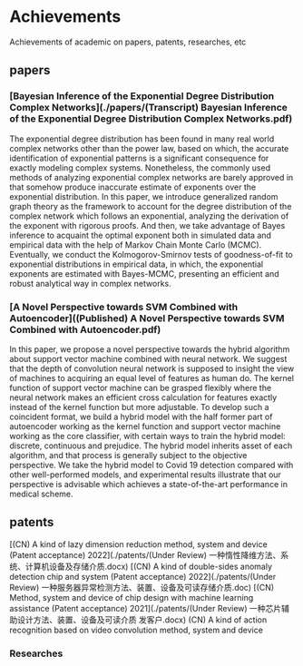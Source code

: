 # Achievements
Achievements of academic on papers, patents, researches, etc 

## papers

### [Bayesian Inference of the Exponential Degree Distribution Complex Networks](./papers/(Transcript) Bayesian Inference of the Exponential Degree Distribution Complex Networks.pdf)
The exponential degree distribution has been found in many real world complex networks other than the power law, based on which, the accurate identification of exponential patterns is a significant consequence for exactly modeling complex systems. Nonetheless, the commonly used methods of analyzing exponential complex networks are barely approved in that somehow produce inaccurate estimate of exponents over the exponential distribution. In this paper, we introduce generalized random graph theory as the framework to account for the degree distribution of the complex network which
follows an exponential, analyzing the derivation of the exponent with rigorous proofs. And then, we take advantage of Bayes inference to acquaint the optimal exponent both in simulated data and empirical data with the help of Markov Chain Monte Carlo (MCMC). Eventually, we conduct the Kolmogorov-Smirnov tests of goodness-of-fit to exponential distributions in empirical data, in which, the exponential exponents are estimated with Bayes-MCMC, presenting an efficient and robust analytical way in complex networks.

### [A Novel Perspective towards SVM Combined with Autoencoder]((Published) A Novel Perspective towards SVM Combined with Autoencoder.pdf)
In this paper, we propose a novel perspective towards the hybrid algorithm about support vector machine combined with neural network. We suggest that the depth of convolution neural network is supposed to insight the view of machines to acquiring an equal level of features as human do. The kernel function of support vector machine can be grasped flexibly where the neural network makes an efficient cross calculation for features exactly instead of the kernel function but more adjustable. To develop such a coincident format, we build a hybrid model with the half former part of autoencoder working as the kernel function and support vector machine working as the core classifier, with certain ways to train the hybrid model: discrete, continuous and prejudice. The hybrid model inherits asset of each algorithm, and that process is generally subject to the objective perspective. We take the hybrid model to Covid 19 detection compared with other well-performed models, and experimental results illustrate that our perspective is advisable which achieves a state-of-the-art performance in medical scheme.

## patents

[(CN) A kind of lazy dimension reduction method, system and device (Patent acceptance)  2022](./patents/(Under Review) 一种惰性降维方法、系统、计算机设备及存储介质.docx)
[(CN) A kind of double-sides anomaly detection chip and system (Patent acceptance) 2022](./patents/(Under Review) 一种服务器异常检测方法、装置、设备及可读存储介质.doc)
[(CN) Method, system and device of chip design with machine learning assistance (Patent acceptance) 2021](./patents/(Under Review) 一种芯片辅助设计方法、装置、设备及可读介质 发客户.docx)
(CN) A kind of action recognition based on video convolution method, system and device



### Researches
